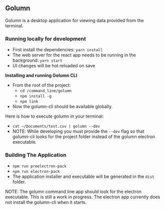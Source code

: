## Golumn
Golumn is a desktop application for viewing data provided from the terminal.

### Running locally for development
* First install the dependencies: `yarn install`
* The web server for the react app needs to be running in the background: `yarn start`
* UI changes will be hot reloaded on save

**Installing and running Golumn CLI**
* From the root of the project:
  * `cd /command_line/golumn`
  * `npm install -g`
  * `npm link`
* Now the golumn-cli should be available globally.

Here is how to execute golumn in your terminal:
* `cat ~/Documents/test.csv | golumn --dev`
* NOTE: While developing you must provide the `--dev` flag so that golumn-cli looks for the project folder instead of the golumn electron executable.

### Building The Application
* `npm run preelectron-pack`
* `npm run electron-pack`
* The application installer and executable will be generated in the `dist` folder.

NOTE: The golumn command line app should look for the electron executable. This is still a work in progress. The electron app currently does not install the golumn-cli when it starts.
